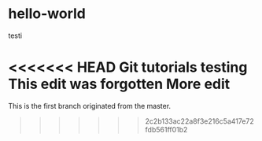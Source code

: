 # hello-world
testi

<<<<<<< HEAD
Git tutorials testing
This edit was forgotten
More edit
=======
This is the first branch originated from the master.
>>>>>>> 2c2b133ac22a8f3e216c5a417e72fdb561ff01b2

